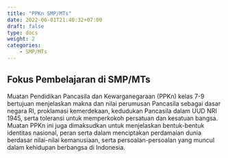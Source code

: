 ```yaml
---
title: "PPKn SMP/MTs"
date: 2022-06-01T21:40:32+07:00
draft: false
type: docs
weight: 2
categories:
    - SMP/MTs
---
```

## Fokus Pembelajaran di SMP/MTs
Muatan Pendidikan Pancasila dan Kewarganegaraan (PPKn) kelas 7-9 bertujuan menjelaskan makna dan nilai perumusan Pancasila sebagai dasar negara RI, proklamasi kemerdekaan, kedudukan Pancasila dalam UUD NRI 1945, serta toleransi untuk memperkokoh persatuan dan kesatuan bangsa. Muatan PPKn ini juga dimaksudkan untuk menjelaskan bentuk-bentuk identitas nasional, peran serta dalam menciptakan perdamaian dunia berdasar nilai-nilai kemanusiaan, serta persoalan-persoalan yang muncul dalam kehidupan berbangsa di Indonesia.
